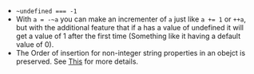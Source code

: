 * `~undefined === -1`
* With `a = -~a` you can make an incrementer of `a` just like `a += 1` or `++a`, but with the additional feature that if a has a value of undefined it will get a value of 1 after the first time (Something like it having a default value of 0).
* The Order of insertion for non-integer string properties in an obejct is preserved. See [This](https://stackoverflow.com/questions/5525795/does-javascript-guarantee-object-property-order) for more details.